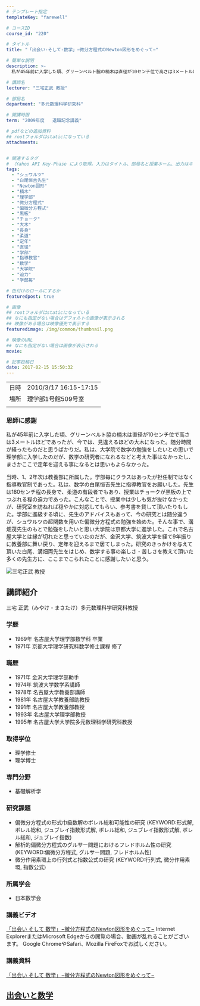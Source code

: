 ```yaml
---
# テンプレート指定
templateKey: "farewell"

# コースID
course_id: "220"

# タイトル
title: "「出会い-そして-数学」−微分方程式のNewton図形をめぐって−"

# 簡単な説明
description: >-
  私が45年前に入学した頃、グリーンベルト脇の楠木は直径が10センチ位で高さは3メートルほどであったが、今では、見違えるほどの大木になった。随分時間が経ったものだと思うばかりだ。私は、大学院で数学の勉強をしたいとの思いで理学部に入学したのだが、数学の研究者になれるなどと考えた事はなかったし、まさかここで定年を迎える事になるとは思いもよらなかった。 当時、1、2年次は教養部に所属した。学部毎に ....

# 講師名
lecturer: "三宅正武 教授"

# 部局名
department: "多元数理科学研究科"

# 開講時限
term: "2009年度	退職記念講義"

# pdfなどの追加資料
## rootフォルダはstaticになっている
attachments:


# 関連するタグ
# （Yahoo API Key-Phase により取得。入力はタイトル、部局名と授業ホーム、出力はキーフレーズ（tags））
tags:
  - "シュワルツ"
  - "白尾恒吉先生"
  - "Newton図形"
  - "楠木"
  - "理学部"
  - "微分方程式"
  - "偏微分方程式"
  - "黒板"
  - "チョーク"
  - "大木"
  - "長身"
  - "柔道"
  - "定年"
  - "直径"
  - "学部"
  - "指導教官"
  - "数学"
  - "大学院"
  - "迫力"
  - "学部毎"

# 色付けのロールにするか
featuredpost: true

# 画像
## rootフォルダはstaticになっている
## なにも指定がない場合はデフォルトの画像が表示される
## 映像がある場合は映像優先で表示する
featuredimage: /img/common/thumbnail.png

# 映像のURL
## なにも指定がない場合は画像が表示される
movie: 

# 記事投稿日
date: 2017-02-15 15:50:32
---
```


|   |   |
|---|---|
| 日時 | 2010/3/17  16:15-17:15 |
| 場所 | 理学部1号館509号室 |
|   |   |


### 恩師に感謝

私が45年前に入学した頃、グリーンベルト脇の楠木は直径が10センチ位で高さは3メートルほどであったが、今では、見違えるほどの大木になった。随分時間が経ったものだと思うばかりだ。私は、大学院で数学の勉強をしたいとの思いで理学部に入学したのだが、数学の研究者になれるなどと考えた事はなかったし、まさかここで定年を迎える事になるとは思いもよらなかった。

当時、1、2年次は教養部に所属した。学部毎にクラスはあったが担任制ではなく指導教官制であった。私は、数学の白尾恒吉先生に指導教官をお願いした。先生は180センチ程の長身で、柔道の有段者でもあり、授業はチョークが黒板の上でつぶれる程の迫力であった。こんなことで、授業中は少しも気が抜けなかったが、研究室を訪ねれば穏やかに対応してもらい、参考書を貸して頂いたりもした。学部に進級する頃に、先生のアドバイスもあって、今の研究とは随分違うが、シュワルツの超関数を用いた偏微分方程式の勉強を始めた。そんな事で、溝畑茂先生のもとで勉強をしたいと思い大学院は京都大学に進学した。これで名古屋大学とは縁が切れたと思っていたのだが、金沢大学、筑波大学を経て9年振りに教養部に舞い戻り、定年を迎えるまで居てしまった。研究のきっかけを与えて頂いた白尾、溝畑両先生をはじめ、数学する事の楽しさ・苦しさを教えて頂いた多くの先生方に、ここまでこられたことに感謝したいと思う。


![三宅正武 教授](https://ocw.nagoya-u.jp/files/220/miyake.jpg) 

## 講師紹介

三宅 正武（みやけ・まさたけ）多元数理科学研究科教授

### 学歴

* 1969年 名古屋大学理学部数学科 卒業
* 1971年 京都大学理学研究科数学修士課程 修了

### 職歴

* 1971年 金沢大学理学部助手
* 1974年 筑波大学数学系講師
* 1978年 名古屋大学教養部講師
* 1981年 名古屋大学教養部助教授
* 1991年 名古屋大学教養部教授
* 1993年 名古屋大学理学部教授
* 1995年 名古屋大学大学院多元数理科学研究科教授

### 取得学位

* 理学修士
* 理学博士

### 専門分野

* 基礎解析学

### 研究課題

* 偏微分方程式の形式巾級数解のボレル総和可能性の研究 (KEYWORD:形式解, ボレル総和, ジュブレイ指数形式解, ボレル総和, ジュブレイ指数形式解, ボレル総和, ジュブレイ指数)
* 解析的偏微分方程式のグルサー問題におけるフレドホルム性の研究 (KEYWORD:偏微分方程式, グルサー問題, フレドホルム性)
* 微分作用素環上の行列式と指数公式の研究 (KEYWORD:行列式, 微分作用素環, 指数公式)

### 所属学会

* 日本数学会


### 講義ビデオ

<a href="https://nuvideo.media.nagoya-u.ac.jp/embed/92bd622ea7a2be20f196ff85a46aa4ec87d8a4eb" target="blank">「出会い そして 数学」−微分方程式のNewton図形をめぐって−</a>
Internet ExplorerまたはMicrosoft Edgeからの閲覧の場合、動画が乱れることがございます。
Google ChromeやSafari、Mozilla FireFoxでお試しください。

### 講義資料

[「出会い そして 数学」−微分方程式のNewton図形をめぐって−](https://ocw.nagoya-u.jp/files/220/miyakes.pdf) 

[出会いと数学](https://ocw.nagoya-u.jp/files/220/deai.pdf) 
-----